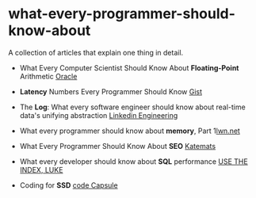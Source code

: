 # what-every-programmer-should-know-about

A collection of articles that explain one thing in detail.

* What Every Computer Scientist Should Know About **Floating-Point** Arithmetic [Oracle](https://docs.oracle.com/cd/E19957-01/806-3568/ncg_goldberg.html#680)

* **Latency**  Numbers Every Programmer Should Know [Gist](https://gist.github.com/jboner/2841832)

* The **Log**: What every software engineer should know about real-time data's unifying abstraction [Linkedin Engineering](https://engineering.linkedin.com/distributed-systems/log-what-every-software-engineer-should-know-about-real-time-datas-unifying)

* What every programmer should know about **memory**, Part 1[lwn.net](https://lwn.net/Articles/250967/)

* What Every Programmer Should Know About **SEO** [Katemats](https://katemats.com/what-every-programmer-should-know-about-seo/)

* What every developer should know about **SQL** performance [USE THE INDEX, LUKE](https://use-the-index-luke.com/sql/table-of-contents)

* Coding for **SSD** [code Capsule](http://codecapsule.com/2014/02/12/coding-for-ssds-part-1-introduction-and-table-of-contents/)